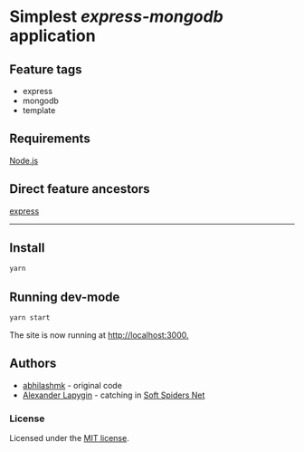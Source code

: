 # Simplest *express-mongodb* application

## Feature tags

- express
- mongodb
- template

## Requirements

[Node.js](https://nodejs.org/en/download/package-manager/)

## Direct feature ancestors

[express](https://github.com/softspider/express)

---

## Install

```sh
yarn
```

## Running dev-mode

```sh
yarn start
```

The site is now running at <http://localhost:3000.>

## Authors

* [abhilashmk](https://github.com/abhilashmk) - original code
* [Alexander Lapygin](https://github.com/AlexanderLapygin) - catching in [Soft Spiders Net](https://github.com/softspider)

### License

Licensed under the [MIT license](./LICENSE).
